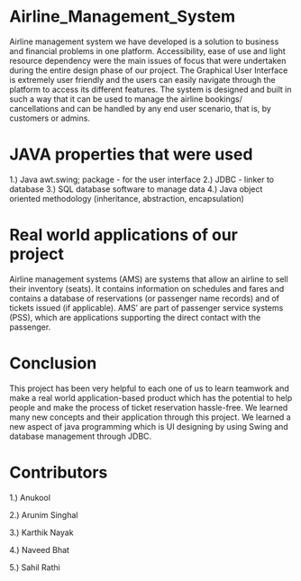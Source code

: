 # Airline_Management_System
Airline management system we have developed is a solution to business and financial problems in one platform. Accessibility, ease of use and light resource dependency were the main issues of focus that were undertaken during the entire design phase of our project. The Graphical User Interface is extremely user friendly and the users can easily navigate through the platform to access its different features. The system is designed and built in such a way that it can be used to manage the airline bookings/ cancellations and can be handled by any end user scenario, that is, by customers or admins.

# JAVA properties that were used
1.) Java awt.swing; package - for the user interface
2.) JDBC - linker to database
3.) SQL database software to manage data
4.) Java object oriented methodology (inheritance, abstraction, encapsulation)

# Real world applications of our project
Airline management systems (AMS) are systems that allow an airline to sell their inventory (seats). It contains information on schedules and fares and contains a database of reservations (or passenger name records) and of tickets issued (if applicable). AMS’ are part of passenger service systems (PSS), which are applications supporting the direct contact with the passenger.

# Conclusion
This project has been very helpful to each one of us to learn teamwork and make a real world application-based product which has the potential to help people and make the process of ticket reservation hassle-free.
We learned many new concepts and their application through this project. We learned a new aspect of java programming which is UI designing by using Swing and database management through JDBC.

# Contributors
1.) Anukool 

2.) Arunim Singhal

3.) Karthik Nayak

4.) Naveed Bhat

5.) Sahil Rathi

